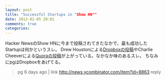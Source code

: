 ```yaml
---
layout: post
title: "Successful Startups in "Show HN""
date: 2012-02-05 20:01
comments: true
categories: 
---
```


Hacker NewsのShow HNに今まで投稿されてきたなかで、最も成功したStartupは何かというスレ。
Drew Houstonによる[Dropboxの投稿](http://news.ycombinator.com/item?id=8863)やCharlie Cheeverによる[Quoraの投稿](http://news.ycombinator.com/item?id=1197146)が上がっている。なかなか味のあるスレ。
ちなみにpgはDropboxをあげてる。
> pg 6 days ago | link
http://news.ycombinator.com/item?id=8863
reply
